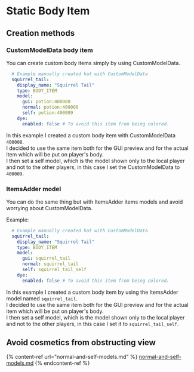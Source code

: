 # Static Body Item

## Creation methods

### CustomModelData body item

You can create custom body items simply by using CustomModelData.

```yaml
  # Example manually created hat with CustomModelData
  squirrel_tail:
    display_name: "Squirrel Tail"
    type: BODY_ITEM
    model:
      gui: potion:400008
      normal: potion:400008
      self: potion:400009
    dye:
      enabled: false # To avoid this item from being colored.
```

In this example I created a custom body item with CustomModelData `400008`.\
I decided to use the same item both for the GUI preview and for the actual item which will be put on player's body.\
I then set a self model, which is the model shown only to the local player and not to the other players, in this case I set the CustomModelData to `400009`.&#x20;

### ItemsAdder model

You can do the same thing but with ItemsAdder items models and avoid worrying about CustomModelData.

Example:

```yaml
  # Example manually created hat with CustomModelData
  squirrel_tail:
    display_name: "Squirrel Tail"
    type: BODY_ITEM
    model:
      gui: squirrel_tail
      normal: squirrel_tail
      self: squirrel_tail_self
    dye:
      enabled: false # To avoid this item from being colored.
```

In this example I created a custom body item by using the ItemsAdder model named `squirrel_tail`.\
I decided to use the same item both for the GUI preview and for the actual item which will be put on player's body.\
I then set a self model, which is the model shown only to the local player and not to the other players, in this case I set it to `squirrel_tail_self`.

## Avoid cosmetics from obstructing view

{% content-ref url="normal-and-self-models.md" %}
[normal-and-self-models.md](normal-and-self-models.md)
{% endcontent-ref %}
